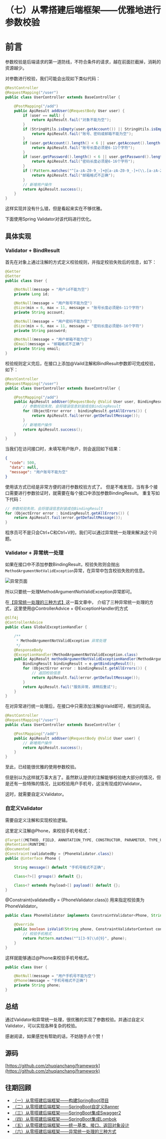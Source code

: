 # （七）从零搭建后端框架——优雅地进行参数校验

# 前言
参数校验是后端请求的第一道防线，不符合条件的请求，越在前面拦截掉，消耗的资源越少。

对参数进行校验，我们可能会出现如下类似代码：
```java
@RestController
@RequestMapping("/user")
public class UserController extends BaseController {

    @PostMapping("/add")
    public ApiResult addUser(@RequestBody User user) {
        if (user == null) {
            return ApiResult.fail("对象不能为空");
        }
        if (StringUtils.isEmpty(user.getAccount()) || StringUtils.isEmpty(user.getPassword()) || StringUtils.isEmpty(user.getEmail())) {
            return ApiResult.fail("账号、密码或邮箱不能为空");
        }
        if (user.getAccount().length() < 6 || user.getAccount().length() > 11) {
            return ApiResult.fail("账号长度必须是6-11个字符");
        }
        if (user.getPassword().length() < 6 || user.getPassword().length() > 16) {
            return ApiResult.fail("密码长度必须是6-16个字符");
        }
        if (!Pattern.matches("^[a-zA-Z0-9_-]+@[a-zA-Z0-9_-]+(\\.[a-zA-Z0-9_-]+)+$", user.getEmail())) {
            return ApiResult.fail("邮箱格式不正确");
        }
        // 新增用户操作
        return ApiResult.success();
    }
}
```
这样实现并没有什么错，但是看起来实在不够优雅。

下面使用Spring Validator对该代码进行优化。

## 具体实现

### Validator + BindResult
首先在对象上通过注解的方式定义校验规则，并指定校验失败后的信息，如下：
```java
@Getter
@Setter
public class User {

    @NotNull(message = "用户id不能为空")
    private Long id;

    @NotNull(message = "用户账号不能为空")
    @Size(min = 6, max = 11, message = "账号长度必须是6-11个字符")
    private String account;

    @NotNull(message = "用户密码不能为空")
    @Size(min = 6, max = 11, message = "密码长度必须是6-16个字符")
    private String password;

    @NotNull(message = "用户邮箱不能为空")
    @Email(message = "邮箱格式不正确")
    private String email;
}
```

校验规则定义完后，在接口上添加@Vaild注解和BindResult参数即可完成校验，如下：
```java
@RestController
@RequestMapping("/user")
public class UserController extends BaseController {

    @PostMapping("/add")
    public ApiResult addUser(@RequestBody @Valid User user, BindingResult bindingResult) {
        // 参数校验失败，会将错误信息封装成在BindingResult
        for (ObjectError error : bindingResult.getAllErrors()) {
            return ApiResult.fail(error.getDefaultMessage());
        }
        // 新增用户操作
        return ApiResult.success();
    }
}
```

当我们在访问接口时，未填写用户账户，则会返回如下结果：
```json
{
  "code": 500,
  "data": null,
  "message": "用户账号不能为空"
}
```

使用该方式已经是非常方便的进行参数校验方式了。
但是不难发现，当有多个接口需要进行参数验证时，就需要在每个接口中添加参数BindingResult。
重复写如下代码：
```java
// 参数校验失败，会将错误信息封装成在BindingResult
for (ObjectError error : bindingResult.getAllErrors()) {
    return ApiResult.fail(error.getDefaultMessage());
}
```

程序员可不是只会Ctrl+C和Ctrl+V的，我们可以通过异常统一处理来解决这个问题。

### Validator + 异常统一处理
如果在接口中不添加参数BindingResult，校验失败则会抛出`MethodArgumentNotValidException`异常，在异常中包含校验失败的信息。
<div align="left">
    <img src="https://user-gold-cdn.xitu.io/2020/5/22/1723b1808f032631?w=866&h=235&f=png&s=39727" alt="异常页面"/>
</div>

所以只要统一处理MethodArgumentNotValidException异常即可。

在[【异常统一处理的三种方式】](https://juejin.im/post/5ec61c43f265da76fb0c348b)这一篇文章中，
介绍了三种异常统一处理的方式，这里使用@ControllerAdvice + @ExceptionHandler的方式
```java
@Slf4j
@ControllerAdvice
public class GlobalExceptionHandler {

    /**
     * MethodArgumentNotValidException 异常处理
     */
    @ResponseBody
    @ExceptionHandler(MethodArgumentNotValidException.class)
    public ApiResult methodArgumentNotValidExceptionHandler(MethodArgumentNotValidException e) {
        BindingResult bindingResult = e.getBindingResult();
        for (ObjectError error : bindingResult.getAllErrors()) {
            // 返回检验信息
            return ApiResult.fail(error.getDefaultMessage());
        }
        return ApiResult.fail("服务异常，请稍后重试");
    }
}
```

在对异常进行统一处理后，在接口中只需添加注解@Vaild即可，相当的简洁。
```java
@RestController
@RequestMapping("/user")
public class UserController extends BaseController {

    @PostMapping("/add")
    public ApiResult addUser(@RequestBody @Valid User user) {
        // 新增用户操作
        return ApiResult.success();
    }
}
```

至此，已经能很优雅的使用参数校验。

但是别以为这样就万事大吉了。虽然默认提供的注解能够校验绝大部分的情况，但是还有一些特殊的情况，比如校验用户手机号，这没有现成的Validator。

这时，就需要自定义Validator。

### 自定义Validator
需要自定义注解和实现校验逻辑。

这里定义注解@Phone，来校验手机号格式：
```java
@Target({METHOD, FIELD, ANNOTATION_TYPE, CONSTRUCTOR, PARAMETER, TYPE_USE})
@Retention(RUNTIME)
@Documented
@Constraint(validatedBy = {PhoneValidator.class})
public @interface Phone {

    String message() default "手机号格式不正确";

    Class<?>[] groups() default {};

    Class<? extends Payload>[] payload() default {};
}
```

@Constraint(validatedBy = {PhoneValidator.class}) 用来指定校验类为PhoneValidator。

```java
public class PhoneValidator implements ConstraintValidator<Phone, String> {

    @Override
    public boolean isValid(String phone, ConstraintValidatorContext context) {
        // 校验手机格式
        return Pattern.matches("^1[3-9]\\d{9}", phone);
    }
}
```

这样就能够通过@Phone来校验手机号格式。
```java
public class User {

    @NotNull(message = "用户手机号不能为空")
    @Phone(message = "手机号格式不正确")
    private String phone;
}
```

## 总结
通过Validator和异常统一处理，很优雅的实现了参数校验。并通过自定义Validator，可以实现各种复杂的校验。

感谢阅读，如果感觉有帮助的话，不妨随手点个赞！

## 源码
[https://github.com/zhuqianchang/framework](https://github.com/zhuqianchang/framework)

## 往期回顾
* [（一）从零搭建后端框架——构建SpringBoot项目](https://juejin.im/post/5ebe51d3f265da7bae2fae7b)
* [（二）从零搭建后端框架——SpringBoot自定义Banner](https://juejin.im/post/5ebf40785188256d514786ec)
* [（三）从零搭建后端框架——SpringBoot集成Swagger2](https://juejin.im/post/5ec1fae45188256d5b4db007)
* [（四）从零搭建后端框架——SpringBoot集成Lombok](https://juejin.im/post/5ec39b6d6fb9a047dd28c5f5)
* [（五）从零搭建后端框架——统一基类、接口、返回对象设计](https://juejin.im/post/5ec4efed6fb9a047a3272e81)
* [（六）从零搭建后端框架——异常统一处理的三种方式](https://juejin.im/post/5ec61c43f265da76fb0c348b)